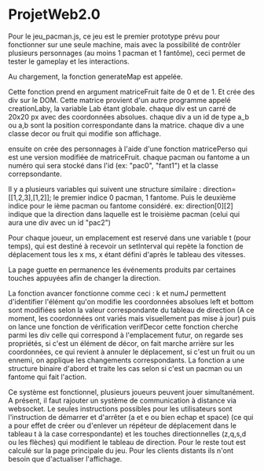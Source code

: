 # ProjetWeb2.0

Pour le jeu_pacman.js, ce jeu est le premier prototype prévu pour fonctionner sur une seule machine,
mais avec la possibilité de contrôler plusieurs personnages (au moins 1 pacman et 1 fantôme),
ceci permet de tester le gameplay et les interactions.

Au chargement, la fonction generateMap est appelée.

Cette fonction prend en argument matriceFruit faite de 0 et de 1. Et crée des div sur le DOM.
Cette matrice provient d'un autre programme appelé creationLaby, la variable Lab étant globale.
chaque div est un carré de 20x20 px avec des coordonnées absolues.
chaque div a un id de type a_b ou a,b sont la position correspondante dans la matrice.
chaque div a une classe decor ou fruit qui modifie son affichage.

ensuite on crée des personnages à l'aide d'une fonction matricePerso qui est une version modifiée de matriceFruit.
chaque pacman ou fantome a un numéro qui sera stocké dans l'id (ex: "pac0", "fant1") et la classe correpsondante.

Il y a plusieurs variables qui suivent une structure similaire :
direction=[[1,2,3],[1,2]];
le premier indice 0 pacman, 1 fantome. Puis le deuxième indice pour le ième pacman ou fantome considéré.
ex: direction[0][2] indique que la direction dans laquelle est le troisième pacman (celui qui aura une div avec un id "pac2")

Pour chaque joueur, un emplacement est reservé dans une variable t (pour temps), qui est destiné à recevoir un
setInterval qui repète la fonction de déplacement tous les x ms, x étant défini d'après le tableau des vitesses.

La page guette en permanence les événements produits par certaines touches appuyées afin de changer la direction.

La fonction avancer fonctionne comme ceci :
k et numJ permettent d'identifier l'élément qu'on modifie
les coordonnées absolues left et bottom sont modifiées selon la valeur correspondante du tableau de direction
(A ce moment, les coordonnées ont variés mais visuellement pas mise à jour)
puis on lance une fonction de vérification verifDecor
cette fonction cherche parmi les div celle qui correspond à l'emplacement futur, on regarde ses propriétés,
si c'est un élément de décor, on fait marche arrière sur les coordonnées, ce qui revient à annuler le déplacement,
si c'est un fruit ou un ennemi, on applique les changements correspondants.
La fonction a une structure binaire d'abord et traite les cas selon si c'est un pacman ou un fantome qui fait l'action.

Ce système est fonctionnel, plusieurs joueurs peuvent jouer simultanément.
A présent, il faut rajouter un système de communication à distance via websocket.
Le seules instructions possibles pour les utilisateurs sont l'instruction de démarrer et d'arrêter  (a et e ou bien echap et space)
(ce qui a pour effet de créer ou d'enlever un répéteur de déplacement dans le tableau t à la case correspondante)
et les touches directionnelles (z,q,s,d ou les flèches) qui modifient le tableau de direction.
Pour le reste tout est calculé sur la page principale du jeu. Pour les clients distants ils n'ont besoin que d'actualiser l'affichage.
